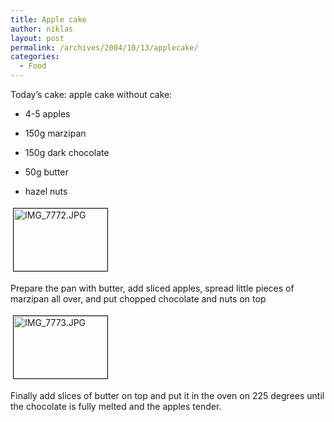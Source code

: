 ```yaml
---
title: Apple cake
author: niklas
layout: post
permalink: /archives/2004/10/13/applecake/
categories:
  - Food
---
```

Today&#8217;s cake: apple cake without cake:  
  
- 4-5 apples  
  
- 150g marzipan  
  
- 150g dark chocolate  
  
- 50g butter  
  
- hazel nuts 

<a href="http://niklas.saers.com/blog/wp-content/images/IMG_7772.JPG" onclick="window.open(&#039;http://niklas.saers.com/blog/wp-content/images/IMG_7772.JPG&#039;,&#039;popup&#039;,&#039;width=3504,height=2336,scrollbars=no,resizable=yes,toolbar=no,directories=no,location=no,menubar=no,status=yes,left=0,top=0&#039;);return false" class="broken_link"><img src="http://niklas.saers.com/blog/wp-content/images/IMG_7772-tm.jpg" height="100" width="150" border="1" hspace="4" vspace="4" alt="IMG_7772.JPG" title="IMG_7772.JPG" /></a> 

Prepare the pan with butter, add sliced apples, spread little pieces of marzipan all over, and put chopped chocolate and nuts on top 

<a href="http://niklas.saers.com/blog/wp-content/images/IMG_7773.JPG" onclick="window.open(&#039;http://niklas.saers.com/blog/wp-content/images/IMG_7773.JPG&#039;,&#039;popup&#039;,&#039;width=3504,height=2336,scrollbars=no,resizable=yes,toolbar=no,directories=no,location=no,menubar=no,status=yes,left=0,top=0&#039;);return false" class="broken_link"><img src="http://niklas.saers.com/blog/wp-content/images/IMG_7773-tm.jpg" height="100" width="150" border="1" hspace="4" vspace="4" alt="IMG_7773.JPG" title="IMG_7773.JPG" /></a>  
  
Finally add slices of butter on top and put it in the oven on 225 degrees until the chocolate is fully melted and the apples tender.